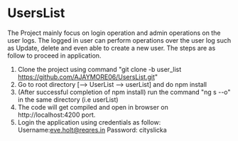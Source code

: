# UsersList
The Project mainly focus on login operation and admin operations on the user logs. The logged in user can perform operations over the user log such as Update, delete and even able to create a new user. The steps are as follow to proceed in application.
1. Clone the project using command "git clone -b user_list https://github.com/AJAYMORE06/UsersList.git"
2. Go to root directory [--> UserList --> userList] and do npm install 
3. (After successful completion of npm install) run the command "ng s --o" in the same directory (i.e userList)
4. The code will get compiled and open in browser on http://localhost:4200 port.
5. Login the application using credentials as follow:
Username:eve.holt@reqres.in
Password: cityslicka
